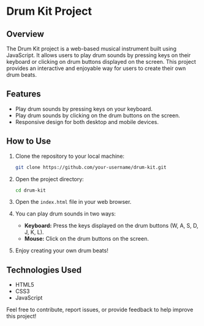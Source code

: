 # Drum Kit Project

## Overview

The Drum Kit project is a web-based musical instrument built using JavaScript. It allows users to play drum sounds by pressing keys on their keyboard or clicking on drum buttons displayed on the screen. This project provides an interactive and enjoyable way for users to create their own drum beats.

## Features

- Play drum sounds by pressing keys on your keyboard.
- Play drum sounds by clicking on the drum buttons on the screen.
- Responsive design for both desktop and mobile devices.

## How to Use

1. Clone the repository to your local machine:

   ```bash
   git clone https://github.com/your-username/drum-kit.git
   ```

2. Open the project directory:

   ```bash
   cd drum-kit
   ```

3. Open the `index.html` file in your web browser.

4. You can play drum sounds in two ways:

   - **Keyboard:** Press the keys displayed on the drum buttons (W, A, S, D, J, K, L).
   - **Mouse:** Click on the drum buttons on the screen.

5. Enjoy creating your own drum beats!

## Technologies Used

- HTML5
- CSS3
- JavaScript

Feel free to contribute, report issues, or provide feedback to help improve this project!
